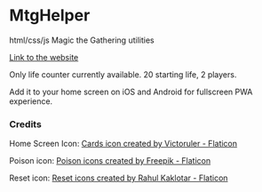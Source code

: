 # MtgHelper

html/css/js Magic the Gathering utilities

[Link to the website](https://tdsojohn.github.io/MtgHelper/index.html)

Only life counter currently available. 20 starting life, 2 players.

Add it to your home screen on iOS and Android for fullscreen PWA experience.

### Credits

Home Screen Icon:
[Cards icon created by Victoruler - Flaticon](https://www.flaticon.com/free-icons/cards)

Poison icon:
[Poison icons created by Freepik - Flaticon](https://www.flaticon.com/free-icons/poison)

Reset icon:
[Reset icons created by Rahul Kaklotar - Flaticon](https://www.flaticon.com/free-icons/reset)